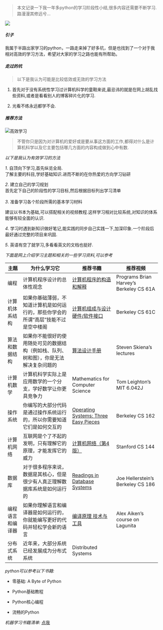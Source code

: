 > 本文记录一下我一年多python的学习阶段性小结,很多内容还需要不断学习.路漫漫其修远兮...

![](/media/uploads/career-1738216_1920_20181214060349764162.jpg)

##### 引子

我属于半路出家学习的python，一路走来掉了好多坑，但是也找到了一个对于我相对高效的学习方法，希望对大家的学习之路也能有所帮助。

##### 走过的坑

> 以下是我认为可能是比较低效或无效的学习方法

1. 首先对于没有系统性学习过计算机科学的童鞋来说,最忌讳的就是在网上胡乱找些资料,或者是看看别人的博客碎片化的学习.

2. 光看不练永远都学不会.

##### 推荐方法

![高效学习](/media/uploads/1-1G009144344W2_20181223091514291761.jpeg "高效学习")

> 不管你只是因为对计算机的爱好或是要从事这方面的工作,都得对什么是计算机科学以及它主要包括哪几方面的内容构成做到心中有数.

*以下是我认为有效学习的方法*

_1_. 自顶向下学习,首先纵览全局.  
​	了解主要的科目,学好基础知识.进而不断的在你热爱的方向学习钻研  

_2_. 建立自己的学习规划  
​	首先定下自己的阶段性的学习目标,然后根据目标列出学习清单  
​	
_3_. 准备学习各个阶段所需的基本学习材料  

​	建议以书本为基础,可以搭配相关的视频教程.这样学习相对比较系统,对知识的体系能够有较全面的认识.   

_4_. 学习时遇到新知识做好笔记,能实践的同步自己实践一下,加深印象.一个阶段后最好通过完整的项目来巩固.  

_5_. 英语有空了就学习,多看看英文的文档也挺好.  



*下面是网上介绍学习主题和相关的一些学习资料,可以参考*


| 主题 | 为什么学习它 | 推荐书籍 | 推荐视频 |
| ---------------- | ------------------------------------------------------------ | ------------------------------------------------------------ | --------------------------------------- |
| 编程             | 计算机程序设计的总体性观念    | [计算机程序的构造和解释](https://book.douban.com/subject/1148282/) | Programs Brian Harvey’s Berkeley CS 61A |
| 计算机体系结构   | 如果你基础薄弱，不知道计算机是如何运行的，那些你学会的所谓“高层”技能不过是空中楼阁 | [计算机组成与设计硬件/软件接口](https://book.douban.com/subject/2110638/) | Berkeley CS 61C                         |
| 算法和数据结构   | 如果你不能很好的使用随处可见的数据结构（例如栈、队列、树和图），你是无法解决复杂问题的 | [算法设计手册](https://book.douban.com/subject/4048566/)     | Steven Skiena’s lectures                |
| 计算机数学       | 计算机科学实际上是应用数学的一个分支，学好数学让你更具竞争力 | Mathematics for Computer Science                             | Tom Leighton’s MIT 6.042J               |
| 操作系统         | 你编写的大部分代码是通过操作系统运行的，所以你需要知道它们是如何交互的 | [Operating Systems: Three Easy Pieces](http://pages.cs.wisc.edu/~remzi/OSTEP/) | Berkeley CS 162                         |
| 计算机网络       | 互联网是个了不起的发明，只有理解它的原理，才能发挥它的威力   | [计算机网络（第4版）](https://book.douban.com/subject/1391207/) | Stanford CS 144                         |
| 数据库           | 对于很多程序来说，数据是其核心，但是很少有人真正理解数据库系统是如何运行的 | [Readings in Database Systems](http://www.redbook.io/)       | Joe Hellerstein’s Berkeley CS 186       |
| 编程语言和编译器 | 如果你理解语言和编译器是如何运行的，你就能编写更好的代码并轻松学会新的语言 | [编译原理 技术与工具](https://book.douban.com/subject/2970069/) | Alex Aiken’s course on Lagunita         |
| 分布式系统       | 近年来，大部分系统已经发展成为分布式系统                     | Distributed Systems                                          | ‍                                        |



*python可以参考以下书籍:*

*   零基础: A Byte of Python  

*   Python基础教程

*   Python核心编程

*   流畅的Python

*机器学习书籍清单:* [点我](https://anvaka.github.io/greview/hands-on-ml/1/)
